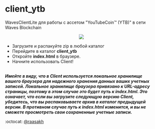 # client_ytb

WavesClientLite для работы с ассетом "YouTubeCoin™ (YTB)" в сети Waves Blockchain
</br>
<p align="center">
  <img src="https://github.com/raasakh/client_ytb/blob/master/wallet.gif">
</p>

* Загрузите и распакуйте zip в любой каталог
* Перейдите в каталог **client_ytb**
* Откройте **index.html** в браузере.
* Начните использовать Client!
</br></br>

**_Имейте в виду, что в Client используется локальное хранилище вашего браузера для надежного хранения данных ваших учетных записей. Локальное хранилище браузера привязано к URL-адресу страницы, поэтому в этом случае это будет путь к index.html. Это означает, что если вы загрузите следующую версию Client, убедитесь, что вы распаковываете архив в каталог предыдущей версии. В противном случае путь к index.html изменится, и вы не сможете просмотреть свои сохраненные учетные записи._**

:octocat: [@raasakh](https://github.com/raasakh)
